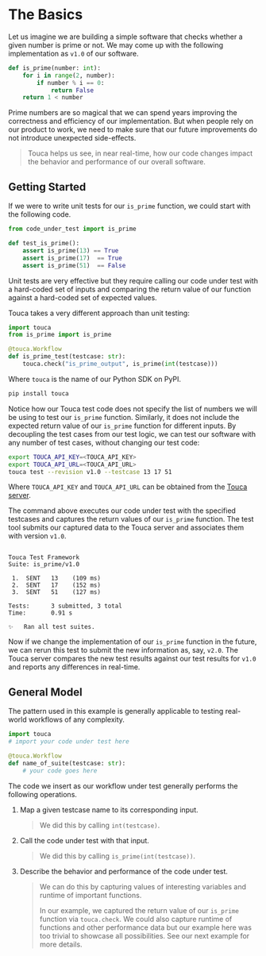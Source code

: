 # The Basics

Let us imagine we are building a simple software that checks whether a given
number is prime or not. We may come up with the following implementation as
`v1.0` of our software.

```py
def is_prime(number: int):
    for i in range(2, number):
        if number % i == 0:
            return False
    return 1 < number
```

Prime numbers are so magical that we can spend years improving the correctness
and efficiency of our implementation. But when people rely on our product to
work, we need to make sure that our future improvements do not introduce
unexpected side-effects.

> Touca helps us see, in near real-time, how our code changes impact the
> behavior and performance of our overall software.

## Getting Started

If we were to write unit tests for our `is_prime` function, we could start with
the following code.

```py
from code_under_test import is_prime

def test_is_prime():
    assert is_prime(13) == True
    assert is_prime(17)  == True
    assert is_prime(51)  == False
```

Unit tests are very effective but they require calling our code under test with
a hard-coded set of inputs and comparing the return value of our function
against a hard-coded set of expected values.

Touca takes a very different approach than unit testing:

```py
import touca
from is_prime import is_prime

@touca.Workflow
def is_prime_test(testcase: str):
    touca.check("is_prime_output", is_prime(int(testcase)))
```

Where `touca` is the name of our Python SDK on PyPI.

```bash
pip install touca
```

Notice how our Touca test code does not specify the list of numbers we will be
using to test our `is_prime` function. Similarly, it does not include the
expected return value of our `is_prime` function for different inputs. By
decoupling the test cases from our test logic, we can test our software with any
number of test cases, without changing our test code:

```bash
export TOUCA_API_KEY=<TOUCA_API_KEY>
export TOUCA_API_URL=<TOUCA_API_URL>
touca test --revision v1.0 --testcase 13 17 51
```

Where `TOUCA_API_KEY` and `TOUCA_API_URL` can be obtained from the
[Touca server](https://app.touca.io).

The command above executes our code under test with the specified testcases and
captures the return values of our `is_prime` function. The test tool submits our
captured data to the Touca server and associates them with version `v1.0`.

```text

Touca Test Framework
Suite: is_prime/v1.0

 1.  SENT   13    (109 ms)
 2.  SENT   17    (152 ms)
 3.  SENT   51    (127 ms)

Tests:      3 submitted, 3 total
Time:       0.91 s

✨   Ran all test suites.

```

Now if we change the implementation of our `is_prime` function in the future, we
can rerun this test to submit the new information as, say, `v2.0`. The Touca
server compares the new test results against our test results for `v1.0` and
reports any differences in real-time.

## General Model

The pattern used in this example is generally applicable to testing real-world
workflows of any complexity.

```py
import touca
# import your code under test here

@touca.Workflow
def name_of_suite(testcase: str):
    # your code goes here
```

The code we insert as our workflow under test generally performs the following
operations.

1.  Map a given testcase name to its corresponding input.

    > We did this by calling `int(testcase)`.

2.  Call the code under test with that input.

    > We did this by calling `is_prime(int(testcase))`.

3.  Describe the behavior and performance of the code under test.

    > We can do this by capturing values of interesting variables and runtime of
    > important functions.
    >
    > In our example, we captured the return value of our `is_prime` function
    > via `touca.check`. We could also capture runtime of functions and other
    > performance data but our example here was too trivial to showcase all
    > possibilities. See our next example for more details.
